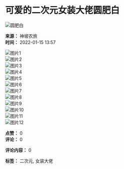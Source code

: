# 可爱的二次元女装大佬圆肥白

![圆肥白](https://apic.douyucdn.cn/upload/avatar_v3/202310/8777e8b3112c4c50933fe6006b801f33_big.jpg)

**来源：** 神坡农旅  
**时间：** 2022-01-15 13:57

![图片1](https://img.douyucdn.cn/data/yuba/weibo/2022/01/15/202201151356393281183579065.jpg?i=3371a0666dacb1e17059016c87b1745393)  
![图片2](https://img.douyucdn.cn/data/yuba/weibo/2022/01/15/202201151356429695092848400.jpg?i=364017f8414e7ad8ecb41f1b867eb11384)  
![图片3](https://img.douyucdn.cn/data/yuba/weibo/2022/01/15/202201151356466058397779499.jpg?i=33950205e33cf2c8d467c858dcd2835373)  
![图片4](https://img.douyucdn.cn/data/yuba/weibo/2022/01/15/202201151356508091715944452.png?i=3565ad49cb597acf13d180e084192f6233)  
![图片5](https://img.douyucdn.cn/data/yuba/weibo/2022/01/15/202201151356571958082703786.png?i=3522e2a57e0e311e831bc8b2590ee26033)  
![图片6](https://img.douyucdn.cn/data/yuba/weibo/2022/01/15/202201151357011055775793245.png?i=36283ac7e0cbe5e09a34862889e93f6603)  
![图片7](https://img.douyucdn.cn/data/yuba/weibo/2022/01/15/202201151357045617744194633.png?i=36156e1f11c789cd50be2fd86596986503)  
![图片8](https://img.douyucdn.cn/data/yuba/weibo/2022/01/15/20220115135708263833667756.png?i=354665de792554a88fdf06bf1fe69f6523)  
![图片9](https://img.douyucdn.cn/data/yuba/weibo/2022/01/15/202201151357146620631733186.png?i=37416637db83f85e07737baf64609c6593)  
![图片10](https://img.douyucdn.cn/data/yuba/weibo/2022/01/15/202201151357183414825792161.png?i=3550acda190f174ff2c4d2e7d288f06533)  
![图片11](https://img.douyucdn.cn/data/yuba/weibo/2022/01/15/202201151357219325617761071.png?i=35455f4f42af7afe2851a6f334c7786303)  
![图片12](https://img.douyucdn.cn/data/yuba/weibo/2022/01/15/202201151357255658413265474.png?i=3574354c2b2b50578471081b4f3aab6503)

**点赞：** 0  
**评论：** 0  

**评论内容：** 0

**标签：** 二次元, 女装大佬